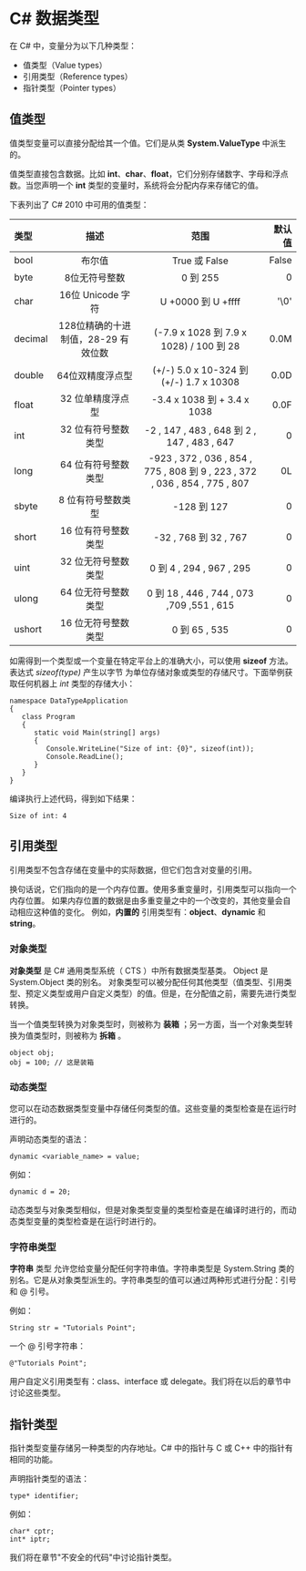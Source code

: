 # C# 数据类型

在 C# 中，变量分为以下几种类型：

- 值类型（Value types）
- 引用类型（Reference types）
- 指针类型（Pointer types）

## 值类型

值类型变量可以直接分配给其一个值。它们是从类 **System.ValueType** 中派生的。

值类型直接包含数据。比如 **int**、**char**、**float**，它们分别存储数字、字母和浮点数。当您声明一个 **int** 类型的变量时，系统将会分配内存来存储它的值。

下表列出了 C# 2010 中可用的值类型：

| 类型 | 描述 | 范围 | 默认值 |
| :--- | :---: | :---: | ---: |
| bool|	布尔值	|True 或 False|	False|
|byte|	8位无符号整数	|0 到 255	|0|
|char	|16位 Unicode 字符|	U +0000 到 U +ffff	|'\0'|
|decimal|128位精确的十进制值，28-29 有效位数|	(-7.9 x 1028 到 7.9 x 1028) / 100 到 28	|0.0M|
|double	|64位双精度浮点型|	(+/-) 5.0 x 10-324 到 (+/-) 1.7 x 10308	|0.0D|
|float|	32 位单精度浮点型	|-3.4 x 1038 到 + 3.4 x 1038|	0.0F|
|int|	32 位有符号整数类型	|-2 , 147 , 483 , 648 到 2 , 147 , 483 , 647|	0|
|long|	64 位有符号整数类型	|-923 , 372 , 036 , 854 , 775 , 808 到 9 , 223 , 372 , 036 , 854 , 775 , 807	|0L|
|sbyte|	8 位有符号整数类型|	-128 到 127|	0|
|short|	16 位有符号整数类型|	-32 , 768 到 32 , 767|	0|
|uint	|32 位无符号整数类型|	0 到 4 , 294 , 967 , 295	|0|
|ulong	|64 位无符号整数类型	|0 到 18 , 446 , 744 , 073 ,709 ,551 , 615 |	0|
|ushort|	16 位无符号整数类型|	0 到 65 , 535	|0|

如需得到一个类型或一个变量在特定平台上的准确大小，可以使用 **sizeof** 方法。表达式 *sizeof(type)* 产生以字节
为单位存储对象或类型的存储尺寸。下面举例获取任何机器上 *int* 类型的存储大小：
```
namespace DataTypeApplication
{
   class Program
   {
      static void Main(string[] args)
      {
         Console.WriteLine("Size of int: {0}", sizeof(int));
         Console.ReadLine();
      }
   }
}
```
编译执行上述代码，得到如下结果：
```
Size of int: 4
```

## 引用类型

引用类型不包含存储在变量中的实际数据，但它们包含对变量的引用。

换句话说，它们指向的是一个内存位置。使用多重变量时，引用类型可以指向一个内存位置。
如果内存位置的数据是由多重变量之中的一个改变的，其他变量会自动相应这种值的变化。
例如，**内置的** 引用类型有：**object**、**dynamic** 和 **string**。

### 对象类型

**对象类型** 是 C# 通用类型系统（ CTS ）中所有数据类型基类。 Object 是 System.Object 类的别名。
对象类型可以被分配任何其他类型（值类型、引用类型、预定义类型或用户自定义类型）的值。但是，在分配值之前，需要先进行类型转换。

当一个值类型转换为对象类型时，则被称为 **装箱** ；另一方面，当一个对象类型转换为值类型时，则被称为 **拆箱** 。
```
object obj;
obj = 100; // 这是装箱
```

### 动态类型

您可以在动态数据类型变量中存储任何类型的值。这些变量的类型检查是在运行时进行的。

声明动态类型的语法：
```
dynamic <variable_name> = value;
```
例如：
```
dynamic d = 20;
```
动态类型与对象类型相似，但是对象类型变量的类型检查是在编译时进行的，而动态类型变量的类型检查是在运行时进行的。

### 字符串类型

**字符串** 类型 允许您给变量分配任何字符串值。字符串类型是 System.String 类的别名。它是从对象类型派生的。字符串类型的值可以通过两种形式进行分配：引号和 @ 引号。

例如：
```
String str = "Tutorials Point";
```
一个 @ 引号字符串：
```
@"Tutorials Point";
```

用户自定义引用类型有：class、interface 或 delegate。我们将在以后的章节中讨论这些类型。

## 指针类型

指针类型变量存储另一种类型的内存地址。C# 中的指针与 C 或 C++ 中的指针有相同的功能。

声明指针类型的语法：
```
type* identifier;
```
例如：
```
char* cptr;
int* iptr;
```
我们将在章节"不安全的代码"中讨论指针类型。
